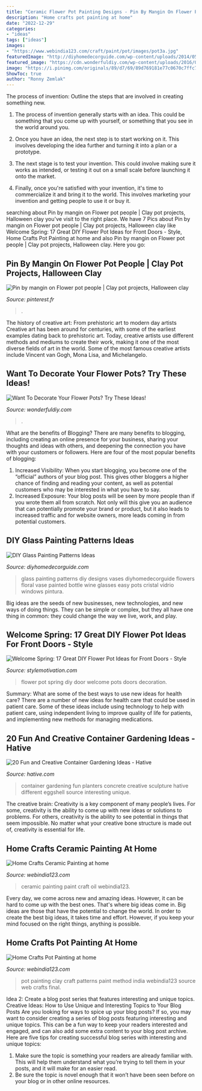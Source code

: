```yaml
---
title: "Ceramic Flower Pot Painting Designs - Pin By Mangin On Flower Pot People"
description: "Home crafts pot painting at home"
date: "2022-12-29"
categories:
- "ideas"
tags: ["ideas"]
images:
- "https://www.webindia123.com/craft/paint/pot/images/pot3a.jpg"
featuredImage: "http://diyhomedecorguide.com/wp-content/uploads/2014/05/Glass-painting-for-vase.jpg"
featured_image: "https://cdn.wonderfuldiy.com/wp-content/uploads/2016/02/Drip-Painted-flower-pot.jpg"
image: "https://i.pinimg.com/originals/89/d7/69/89d769181e77c0670c7ffc709fd703c0.jpg"
ShowToc: true
author: "Ronny Zemlak"
---
```



The process of invention: Outline the steps that are involved in creating something new.
1. The process of invention generally starts with an idea. This could be something that you come up with yourself, or something that you see in the world around you.
2. Once you have an idea, the next step is to start working on it. This involves developing the idea further and turning it into a plan or a prototype.

3. The next stage is to test your invention. This could involve making sure it works as intended, or testing it out on a small scale before launching it onto the market.

4. Finally, once you're satisfied with your invention, it's time to commercialize it and bring it to the world. This involves marketing your invention and getting people to use it or buy it.

	

		
searching about Pin by mangin on Flower pot people | Clay pot projects, Halloween clay you've visit to the right place. We have 7 Pics about Pin by mangin on Flower pot people | Clay pot projects, Halloween clay like Welcome Spring: 17 Great DIY Flower Pot Ideas for Front Doors - Style, Home Crafts Pot Painting at home and also Pin by mangin on Flower pot people | Clay pot projects, Halloween clay. Here you go:
		
    
## Pin By Mangin On Flower Pot People | Clay Pot Projects, Halloween Clay

<img loading=lazy src="https://i.pinimg.com/originals/89/d7/69/89d769181e77c0670c7ffc709fd703c0.jpg" onerror="this.onerror=null;this.src='https://tse4.mm.bing.net/th?id=OIP.LtLKSs9tsE1aH-QduEv3jQHaJ4&amp;pid=15.1';" alt="Pin by mangin on Flower pot people | Clay pot projects, Halloween clay">

_Source: pinterest.fr_

>. 

	

The history of creative art: From prehistoric art to modern day artists
Creative art has been around for centuries, with some of the earliest examples dating back to prehistoric art. Today, creative artists use different methods and mediums to create their work, making it one of the most diverse fields of art in the world. Some of the most famous creative artists include Vincent van Gogh, Mona Lisa, and Michelangelo.

    
## Want To Decorate Your Flower Pots? Try These Ideas!

<img loading=lazy src="https://cdn.wonderfuldiy.com/wp-content/uploads/2016/02/Drip-Painted-flower-pot.jpg" onerror="this.onerror=null;this.src='https://tse1.mm.bing.net/th?id=OIP.vakSt-7-6HWrpjVgzQaU5gHaLH&amp;pid=15.1';" alt="Want To Decorate Your Flower Pots? Try These Ideas!">

_Source: wonderfuldiy.com_

>. 

	

What are the benefits of Blogging?
There are many benefits to blogging, including creating an online presence for your business, sharing your thoughts and ideas with others, and deepening the connection you have with your customers or followers. Here are four of the most popular benefits of blogging: 
1. Increased Visibility: When you start blogging, you become one of the “official” authors of your blog post. This gives other bloggers a higher chance of finding and reading your content, as well as potential customers who may be interested in what you have to say. 
2. Increased Exposure: Your blog posts will be seen by more people than if you wrote them all from scratch. Not only will this give you an audience that can potentially promote your brand or product, but it also leads to increased traffic and for website owners, more leads coming in from potential customers. 

    
## DIY Glass Painting Patterns Ideas

<img loading=lazy src="http://diyhomedecorguide.com/wp-content/uploads/2014/05/Glass-painting-for-vase.jpg" onerror="this.onerror=null;this.src='https://tse1.mm.bing.net/th?id=OIP.TXXTPeR7wwt09we0xr_BYAHaLH&amp;pid=15.1';" alt="DIY Glass Painting Patterns Ideas">

_Source: diyhomedecorguide.com_

>glass painting patterns diy designs vases diyhomedecorguide flowers floral vase painted bottle wine glasses easy pots cristal vidrio windows pintura. 

	

Big ideas are the seeds of new businesses, new technologies, and new ways of doing things. They can be simple or complex, but they all have one thing in common: they could change the way we live, work, and play.

    
## Welcome Spring: 17 Great DIY Flower Pot Ideas For Front Doors - Style

<img loading=lazy src="https://cdn.homebnc.com/homeimg/2017/02/07-front-door-flower-pots-ideas-homebnc.jpg" onerror="this.onerror=null;this.src='https://tse1.mm.bing.net/th?id=OIP.DFixVxuK3LVVJGnU993bfAHaJ4&amp;pid=15.1';" alt="Welcome Spring: 17 Great DIY Flower Pot Ideas for Front Doors - Style">

_Source: stylemotivation.com_

>flower pot spring diy door welcome pots doors decoration. 

	

Summary: What are some of the best ways to use new ideas for health care?
There are a number of new ideas for health care that could be used in patient care. Some of these ideas include using technology to help with patient care, using independent living to improve quality of life for patients, and implementing new methods for managing medications.

    
## 20 Fun And Creative Container Gardening Ideas - Hative

<img loading=lazy src="https://hative.com/wp-content/uploads/2014/11/container-gardening-ideas/9-concrete-sculpture-gardening.jpg" onerror="this.onerror=null;this.src='https://tse2.mm.bing.net/th?id=OIP.cbD5ktlbGPAkDhat5Q9BvAHaIc&amp;pid=15.1';" alt="20 Fun and Creative Container Gardening Ideas - Hative">

_Source: hative.com_

>container gardening fun planters concrete creative sculpture hative different eggshell source interesting unique. 

	

The creative brain:
Creativity is a key component of many people’s lives. For some, creativity is the ability to come up with new ideas or solutions to problems. For others, creativity is the ability to see potential in things that seem impossible. No matter what your creative bone structure is made out of, creativity is essential for life.

    
## Home Crafts Ceramic Painting At Home

<img loading=lazy src="http://www.webindia123.com/craft/paint/ceramic/images/making21.jpg" onerror="this.onerror=null;this.src='https://tse4.mm.bing.net/th?id=OIP.RmE5RBWx8XBcOpWFSN9nzwHaE3&amp;pid=15.1';" alt="Home Crafts Ceramic Painting at home">

_Source: webindia123.com_

>ceramic painting paint craft oil webindia123. 

	

Every day, we come across new and amazing ideas. However, it can be hard to come up with the best ones. That's where big ideas come in. Big ideas are those that have the potential to change the world. In order to create the best big ideas, it takes time and effort. However, if you keep your mind focused on the right things, anything is possible.

    
## Home Crafts Pot Painting At Home

<img loading=lazy src="https://www.webindia123.com/craft/paint/pot/images/pot3a.jpg" onerror="this.onerror=null;this.src='https://tse4.mm.bing.net/th?id=OIP.cdWtmvsyIuFO7G7Jrzo1sQHaE3&amp;pid=15.1';" alt="Home Crafts Pot Painting at home">

_Source: webindia123.com_

>pot painting clay craft patterns paint method india webindia123 source web crafts final. 

	

Idea 2: Create a blog post series that features interesting and unique topics.
Creative Ideas: How to Use Unique and Interesting Topics to Your Blog Posts 
Are you looking for ways to spice up your blog posts? If so, you may want to consider creating a series of blog posts featuring interesting and unique topics. This can be a fun way to keep your readers interested and engaged, and can also add some extra content to your blog post archive. Here are five tips for creating successful blog series with interesting and unique topics:

1. Make sure the topic is something your readers are already familiar with. This will help them understand what you’re trying to tell them in your posts, and it will make for an easier read.
2. Be sure the topic is novel enough that it won’t have been seen before on your blog or in other online resources.


